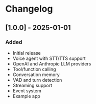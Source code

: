 # Changelog

## [1.0.0] - 2025-01-01

### Added
- Initial release
- Voice agent with STT/TTS support
- OpenAI and Anthropic LLM providers
- Tool/function calling
- Conversation memory
- VAD and turn detection
- Streaming support
- Event system
- Example app
